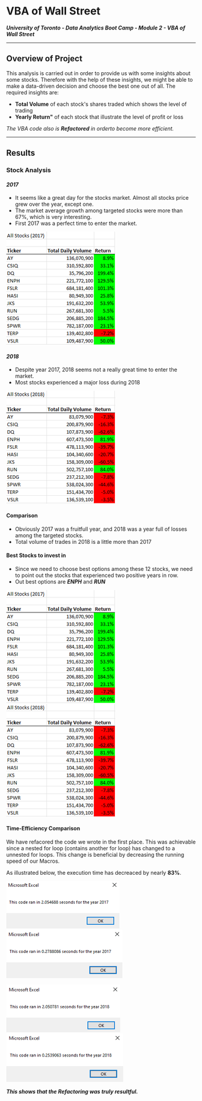 # VBA of Wall Street

***University of Toronto - Data Analytics Boot Camp - Module 2 - VBA of Wall Street***

---

## Overview of Project

This analysis is carried out in order to provide us with some insights about some stocks. Therefore with the help of these insights, we might be able to make a data-driven decision and choose the best one out of all. The required insights are:
  - **Total Volume** of each stock's shares traded which shows the level of trading
  - **Yearly Return"** of each stock that illustrate the level of profit or loss

*The VBA code also is **Refactored** in orderto become more efficient.*

---

## Results

### Stock Analysis
   
#### ***2017***

  - It seems like a great day for the stocks market. Almost all stocks price grew over the year, except one.
  - The market average growth among targeted stocks were more than 67%, which is very interesting.
  - First 2017 was a perfect time to enter the market.
  
  ![](/Resources/2017-StocksStatus.PNG) 
  
#### ***2018***

  - Despite year 2017, 2018 seems not a really great time to enter the market.
  - Most stocks experienced a major loss during 2018
  
  ![](/Resources/2018-StocksStatus.PNG) 
  
#### Comparison

  - Obviously 2017 was a fruitfull year, and 2018 was a year full of losses among the targeted stocks.
  - Total volume of trades in 2018 is a little more than 2017

#### Best Stocks to invest in

  - Since we need to choose best options among these 12 stocks, we need to point out the stocks that experienced two positive years in row.
  - Out best options are ***ENPH*** and ***RUN***
  
  ![](/Resources/2017-StocksStatus.PNG)   ![](/Resources/2018-StocksStatus.PNG) 
  
#### Time-Efficiency Comparison

We have refacored the code we wrote in the first place. This was achievable since a nested for loop (contains another for loop) has changed to a unnested for loops. This change is beneficial by decreasing the running speed of our Macros.

As illustrated below, the execution time has decreaced by nearly **83%**.

![](/Resources/2017-BeforeRefactoring.PNG)![](/Resources/VBA_Challenge_2017.PNG)

![](/Resources/2018-BeforeRefactoring.PNG)![](/Resources/VBA_Challenge_2018.PNG)

***This shows that the Refactoring was truly resultful.***
